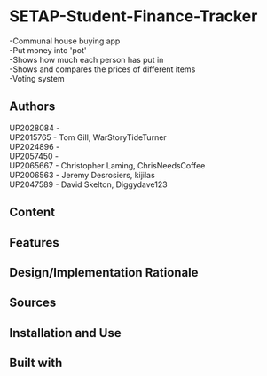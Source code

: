 # SETAP-Student-Finance-Tracker
-Communal house buying app\
-Put money into 'pot'\
-Shows how much each person has put in\
-Shows and compares the prices of different items\
-Voting system

## Authors
UP2028084 - \
UP2015765 - Tom Gill, WarStoryTideTurner\
UP2024896 - \
UP2057450 - \
UP2065667 - Christopher Laming, ChrisNeedsCoffee\
UP2006563 - Jeremy Desrosiers, kijilas\
UP2047589 - David Skelton, Diggydave123

## Content


## Features


## Design/Implementation Rationale


## Sources


## Installation and Use


## Built with

